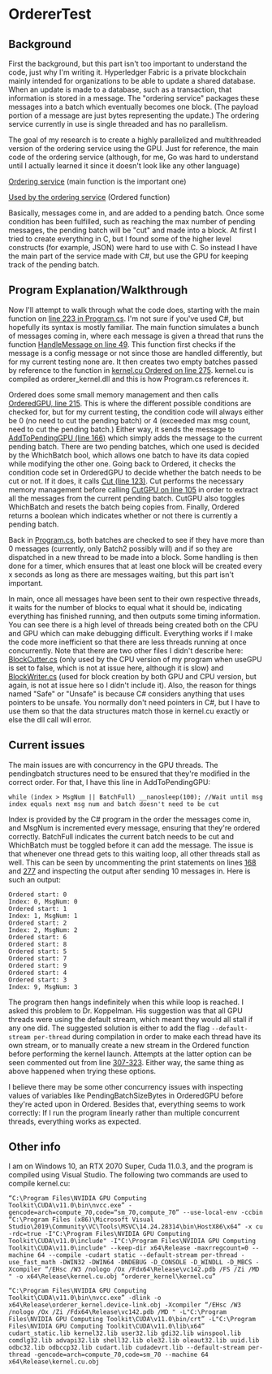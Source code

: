 # OrdererTest

## Background

First the background, but this part isn't too important to understand the code, just why I'm writing it. Hyperledger Fabric is a private blockchain mainly intended for organizations to be able to update a shared database. When an update is made to a database, such as a transaction, that information is stored in a message. The "ordering service" packages these messages into a batch which eventually becomes one block. (The payload portion of a message are just bytes representing the update.) The ordering service currently in use is single threaded and has no parallelism. 

The goal of my research is to create a highly parallelized and multithreaded version of the ordering service using the GPU. Just for reference, the main code of the ordering service (although, for me, Go was hard to understand until I actually learned it since it doesn't look like any other language)

[Ordering service](https://github.com/hyperledger/fabric/blob/3beba719198d9b34dcf2e0b2e88c4072d4a58a0f/orderer/consensus/solo/consensus.go#L103) (main function is the important one)

[Used by the ordering service](https://github.com/hyperledger/fabric/blob/3beba719198d9b34dcf2e0b2e88c4072d4a58a0f/orderer/common/blockcutter/blockcutter.go#L69) (Ordered function)

Basically, messages come in, and are added to a pending batch. Once some condition has been fulfilled, such as reaching the max number of pending messages, the pending batch will be "cut" and made into a block. At first I tried to create everything in C, but I found some of the higher level constructs (for example, JSON) were hard to use with C. So instead I have the main part of the service made with C#, but use the GPU for keeping track of the pending batch.

## Program Explanation/Walkthrough

Now I'll attempt to walk through what the code does, starting with the main function on [line 223 in Program.cs](Program.cs#L223). I'm not sure if you've used C#, but hopefully its syntax is mostly familiar. The main function simulates a bunch of messages coming in, where each message is given a thread that runs the function [HandleMessage on line 49](Program.cs#L49). This function first checks if the message is a config message or not since those are handled differently, but for my current testing none are. It then creates two empty batches passed by reference to the function in [kernel.cu Ordered on line 275](kernel.cu#L275). kernel.cu is compiled as orderer_kernel.dll and this is how Program.cs references it.

Ordered does some small memory management and then calls [OrderedGPU, line 215](kernel.cu#L215). This is where the different possible conditions are checked for, but for my current testing, the condition code will always either be 0 (no need to cut the pending batch) or 4 (exceeded max msg count, need to cut the pending batch.) Either way, it sends the message to [AddToPendingGPU (line 166)](kernel.cu#L166) which simply adds the message to the current pending batch. There are two pending batches, which one used is decided  by the WhichBatch bool, which allows one batch to have its data copied while modifying the other one. Going back to Ordered, it checks the condition code set in OrderedGPU to decide whether the batch needs to be cut or not. If it does, it calls [Cut (line 123)](kernel.cu#L123). Cut performs the necessary memory management before calling [CutGPU on line 105](kernel.cu#L105) in order to extract all the messages from the current pending batch. CutGPU also toggles WhichBatch and resets the batch being copies from. Finally, Ordered returns a boolean which indicates whether or not there is currently a pending batch.

Back in [Program.cs](Program.cs#L76), both batches are checked to see if they have more than 0 messages (currently, only Batch2 possibly will) and if so they are dispatched in a new thread to be made into a block. Some handling is then done for a timer, which ensures that at least one block will be created every x seconds as long as there are messages waiting, but this part isn't important.

In main, once all messages have been sent to their own respective threads, it waits for the number of blocks to equal what it should be, indicating everything has finished running, and then outputs some timing information. You can see there is a high level of threads being created both on the CPU and GPU which can make debugging difficult. Everything works if I make the code more inefficient so that there are less threads running at once concurrently. Note that there are two other files I didn't describe here: [BlockCutter.cs](BlockCutter.cs) (only used by the CPU version of my program when useGPU is set to false, which is not at issue here, although it is slow) and [BlockWriter.cs](BlockWriter.cs) (used for block creation by both GPU and CPU version, but again, is not at issue here so I didn't include it). Also, the reason for things named "Safe" or "Unsafe" is because C# considers anything that uses pointers to be unsafe. You normally don't need pointers in C#, but I have to use them so that the data structures match those in kernel.cu exactly or else the dll call will error.

## Current issues

The main issues are with concurrency in the GPU threads. The pendingbatch structures need to be ensured that they're modified in the correct order. For that, I have this line in AddToPendingGPU:

    while (index > MsgNum || BatchFull) __nanosleep(100); //Wait until msg index equals next msg num and batch doesn't need to be cut
    
Index is provided by the C# program in the order the messages come in, and MsgNum is incremented every message, ensuring that they're ordered correctly. BatchFull indicates the current batch needs to be cut and WhichBatch must be toggled before it can add the message. The issue is that whenever one thread gets to this waiting loop, all other threads stall as well. This can be seen by uncommenting the print statements on lines [168](kernel.cu#L168) and [277](kernel.cu#L277) and inspecting the output after sending 10 messages in. Here is such an output:

```
Ordered start: 0
Index: 0, MsgNum: 0
Ordered start: 1
Index: 1, MsgNum: 1
Ordered start: 2
Index: 2, MsgNum: 2
Ordered start: 6
Ordered start: 8
Ordered start: 5
Ordered start: 7
Ordered start: 9
Ordered start: 4
Ordered start: 3
Index: 9, MsgNum: 3 
```

The program then hangs indefinitely when this while loop is reached. I asked this problem to Dr. Koppelman. His suggestion was that all GPU threads were using the default stream, which meant they would all stall if any one did. The suggested solution is either to add the flag ```--default-stream per-thread``` during compilation in order to make each thread have its own stream, or to manually create a new stream in the Ordered function before performing the kernel launch. Attempts at the latter option can be seen commented out from line [307-323](kernel.cu#L307). Either way, the same thing as above happened when trying these options.

I believe there may be some other concurrency issues with inspecting values of variables like PendingBatchSizeBytes in OrderedGPU before they're acted upon in Ordered. Besides that, everything seems to work correctly: If I run the program linearly rather than multiple concurrent threads, everything works as expected.

## Other info

I am on Windows 10, an RTX 2070 Super, Cuda 11.0.3, and the program is compiled using Visual Studio. The following two commands are used to compile kernel.cu:

    “C:\Program Files\NVIDIA GPU Computing Toolkit\CUDA\v11.0\bin\nvcc.exe” -gencode=arch=compute_70,code=“sm_70,compute_70” --use-local-env -ccbin “C:\Program Files (x86)\Microsoft Visual Studio\2019\Community\VC\Tools\MSVC\14.24.28314\bin\HostX86\x64” -x cu -rdc=true -I"C:\Program Files\NVIDIA GPU Computing Toolkit\CUDA\v11.0\include" -I"C:\Program Files\NVIDIA GPU Computing Toolkit\CUDA\v11.0\include" --keep-dir x64\Release -maxrregcount=0 --machine 64 --compile -cudart static --default-stream per-thread -use_fast_math -DWIN32 -DWIN64 -DNDEBUG -D_CONSOLE -D_WINDLL -D_MBCS -Xcompiler “/EHsc /W3 /nologo /Ox /Fdx64\Release\vc142.pdb /FS /Zi /MD " -o x64\Release\kernel.cu.obj “orderer_kernel\kernel.cu”
    
    “C:\Program Files\NVIDIA GPU Computing Toolkit\CUDA\v11.0\bin\nvcc.exe” -dlink -o x64\Release\orderer_kernel.device-link.obj -Xcompiler “/EHsc /W3 /nologo /Ox /Zi /Fdx64\Release\vc142.pdb /MD " -L"C:\Program Files\NVIDIA GPU Computing Toolkit\CUDA\v11.0\bin/crt” -L"C:\Program Files\NVIDIA GPU Computing Toolkit\CUDA\v11.0\lib\x64” cudart_static.lib kernel32.lib user32.lib gdi32.lib winspool.lib comdlg32.lib advapi32.lib shell32.lib ole32.lib oleaut32.lib uuid.lib odbc32.lib odbccp32.lib cudart.lib cudadevrt.lib --default-stream per-thread -gencode=arch=compute_70,code=sm_70 --machine 64 x64\Release\kernel.cu.obj
